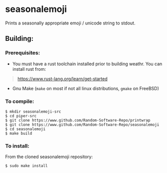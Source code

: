 # seasonalemoji

Prints a seasonally appropriate emoji / unicode string to stdout.

## Building:

### Prerequisites:

-  You must have a rust toolchain installed prior to building weathr. You can install rust from:

> https://www.rust-lang.org/learn/get-started

-  Gnu Make (`make` on most if not all linux distributions, `gmake` on FreeBSD)

### To compile:

```
$ mkdir seasonalemoji-src
$ cd piper-src
$ git clone https://www.github.com/Random-Software-Repo/printwrap
$ git clone https://www.github.com/Random-Software-Repo/seasonalemoji
$ cd seasonalemoji
$ make build
````

### To install:

From the cloned seasonalemoji repository:

```
$ sudo make install
````
